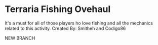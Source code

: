 # Terraria Fishing Ovehaul
 It's a must for all of those players ho love fishing and all the mechanics related to this activity. Created By: Smitheh and Codigo86


NEW BRANCH